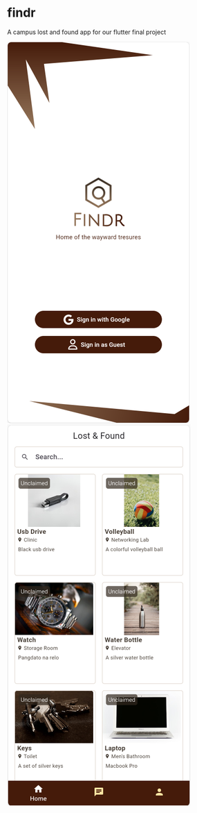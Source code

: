 # findr

A campus lost and found app for our flutter final project

![Findr App Login Page](login.png)
![Findr App Home Page](dashboard.png)
